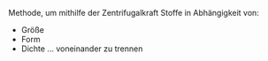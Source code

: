 Methode, um mithilfe der Zentrifugalkraft Stoffe in Abhängigkeit von:
- Größe 
- Form
- Dichte 
... voneinander zu trennen 